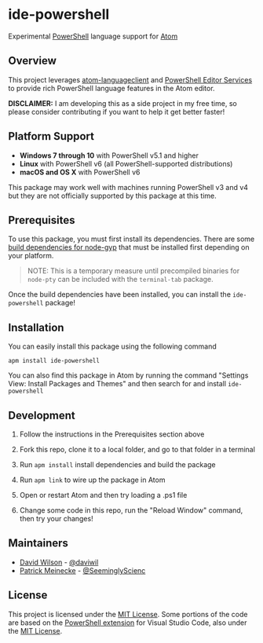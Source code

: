 # ide-powershell

Experimental [PowerShell](https://github.com/powershell/powershell) language support
for [Atom](https://atom.io)

## Overview

This project leverages [atom-languageclient](https://github.com/atom/atom-languageclient)
and [PowerShell Editor Services](https://github.com/PowerShell/PowerShellEditorServices)
to provide rich PowerShell language features in the Atom editor.

**DISCLAIMER:** I am developing this as a side project in my free time, so please
consider contributing if you want to help it get better faster!

## Platform Support

- **Windows 7 through 10** with PowerShell v5.1 and higher
- **Linux** with PowerShell v6 (all PowerShell-supported distributions)
- **macOS and OS X** with PowerShell v6

This package may work well with machines running PowerShell v3 and v4 but
they are not officially supported by this package at this time.

## Prerequisites

To use this package, you must first install its dependencies.  There are some
[build dependencies for node-gyp](https://github.com/nodejs/node-gyp#on-unix) that
must be installed first depending on your platform.

> NOTE: This is a temporary measure until precompiled binaries for `node-pty` can
> be included with the `terminal-tab` package.

Once the build dependencies have been installed, you can install the `ide-powershell`
package!

## Installation

You can easily install this package using the following command

```
apm install ide-powershell
```

You can also find this package in Atom by running the command "Settings View: Install
Packages and Themes" and then search for and install `ide-powershell`

## Development

1. Follow the instructions in the Prerequisites section above

2. Fork this repo, clone it to a local folder, and go to that folder in a terminal

3. Run `apm install` install dependencies and build the package

4. Run `apm link` to wire up the package in Atom

5. Open or restart Atom and then try loading a .ps1 file

6. Change some code in this repo, run the "Reload Window" command, then try your changes!

## Maintainers

- [David Wilson](https://github.com/daviwil) - [@daviwil](http://twitter.com/daviwil)
- [Patrick Meinecke](https://github.com/SeeminglyScience) - [@SeeminglyScienc](http://twitter.com/SeeminglyScienc)

## License

This project is licensed under the [MIT License](LICENSE).  Some portions of the
code are based on the [PowerShell extension](https://github.com/PowerShell/vscode-powershell/)
for Visual Studio Code, also under the [MIT License](https://github.com/PowerShell/vscode-powershell/blob/master/LICENSE.txt).
